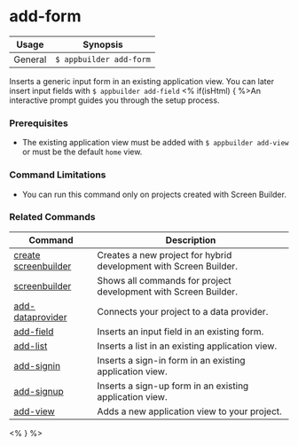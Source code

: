 add-form
==========

Usage | Synopsis
------|-------
General | `$ appbuilder add-form`

Inserts a generic input form in an existing application view. You can later insert input fields with `$ appbuilder add-field` <% if(isHtml) { %>An interactive prompt guides you through the setup process.

### Prerequisites

* The existing application view must be added with `$ appbuilder add-view` or must be the default `home` view.

### Command Limitations 

* You can run this command only on projects created with Screen Builder.

### Related Commands

Command | Description
----------|----------
[create screenbuilder](../project/creation/create-screenbuilder.html) | Creates a new project for hybrid development with Screen Builder.
[screenbuilder](screenbuilder.html) | Shows all commands for project development with Screen Builder.
[add-dataprovider](add-dataprovider.html) | Connects your project to a data provider.
[add-field](add-field.html) | Inserts an input field in an existing form.
[add-list](add-list.html) | Inserts a list in an existing application view.
[add-signin](add-signin.html) | Inserts a sign-in form in an existing application view.
[add-signup](add-signup.html) | Inserts a sign-up form in an existing application view.
[add-view](add-view.html) | Adds a new application view to your project.
<% } %>